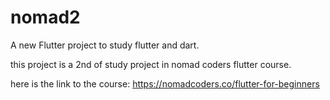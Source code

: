 # nomad2

A new Flutter project to study flutter and dart.

this project is a 2nd of study project in nomad coders flutter course.

here is the link to the course: https://nomadcoders.co/flutter-for-beginners
